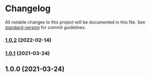 # Changelog

All notable changes to this project will be documented in this file. See [standard-version](https://github.com/conventional-changelog/standard-version) for commit guidelines.

### [1.0.2](https://github.com/toyokumo/prettier-config/compare/v1.0.1...v1.0.2) (2022-02-14)

### [1.0.1](https://github.com/toyokumo/prettier-config/compare/v1.0.0...v1.0.1) (2021-03-24)

## 1.0.0 (2021-03-24)
